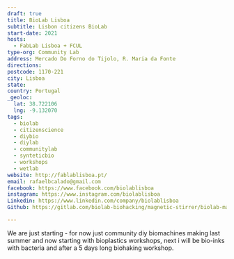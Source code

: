 ```yaml
---
draft: true
title: BioLab Lisboa
subtitle: Lisbon citizens BioLab
start-date: 2021
hosts:
  - FabLab Lisboa + FCUL
type-org: Community Lab
address: Mercado Do Forno do Tijolo, R. Maria da Fonte
directions:
postcode: 1170-221
city: Lisboa
state:
country: Portugal
_geoloc:
  lat: 38.722106
  lng: -9.132070
tags:
  - biolab
  - citizenscience
  - diybio
  - diylab
  - communitylab
  - synteticbio
  - workshops
  - wetlab
website: http://fablablisboa.pt/
email: rafaelbcalado@gmail.com
facebook: https://www.facebook.com/biolablisboa ‎
instagram: https://www.instagram.com/biolablisboa
Linkedin: https://www.linkedin.com/company/biolablisboa
Github: https://gitlab.com/biolab-biohacking/magnetic-stirrer/biolab-magneticstirrer-electronics

---
```


We are just starting - for now just community diy biomachines making last summer and now starting with bioplastics workshops, next i will be bio-inks with bacteria and after a 5 days long biohaking workshop.
